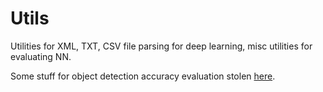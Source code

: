 # Utils
Utilities for XML, TXT, CSV file parsing for deep learning, misc utilities for evaluating NN.

Some stuff for object detection accuracy evaluation stolen [here](https://github.com/rafaelpadilla/Object-Detection-Metrics#how-to-use-this-project).
